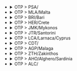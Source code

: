 
- <details><summary>OTP > PSA/</summary>

  |TOTAL_PRICE|STAY_DAYS|FROM>TO|DATE|PRICE|TO>FROM|DATE|PRICE|
  |---|---|---|---|---|---|---|---|
  |184.0|2|OTP > PSA/|2025-06-17|117.0|PSA/ > OTP|2025-06-19|67.0|
  |254.0|2|OTP > PSA/|2025-07-01|117.0|PSA/ > OTP|2025-07-03|137.0|
  |344.0|2|OTP > PSA/|2025-06-19|157.0|PSA/ > OTP|2025-06-21|187.0|
  |344.0|2|OTP > PSA/|2025-07-08|187.0|PSA/ > OTP|2025-07-10|157.0|
  |374.0|2|OTP > PSA/|2025-06-24|237.0|PSA/ > OTP|2025-06-26|137.0|
  |414.0|1|OTP > PSA/|2025-07-12|207.0|PSA/ > OTP|2025-07-13|207.0|
  |414.0|2|OTP > PSA/|2025-07-15|207.0|PSA/ > OTP|2025-07-17|207.0|
  |414.0|1|OTP > PSA/|2025-08-12|157.0|PSA/ > OTP|2025-08-13|257.0|
  |424.0|1|OTP > PSA/|2025-08-05|237.0|PSA/ > OTP|2025-08-06|187.0|
  |424.0|2|OTP > PSA/|2025-08-05|237.0|PSA/ > OTP|2025-08-07|187.0|
  |434.0|2|OTP > PSA/|2025-07-22|117.0|PSA/ > OTP|2025-07-24|317.0|
  |444.0|2|OTP > PSA/|2025-07-17|157.0|PSA/ > OTP|2025-07-19|287.0|
  |444.0|1|OTP > PSA/|2025-08-06|257.0|PSA/ > OTP|2025-08-07|187.0|
  |464.0|2|OTP > PSA/|2025-07-10|207.0|PSA/ > OTP|2025-07-12|257.0|
  |464.0|1|OTP > PSA/|2025-08-09|207.0|PSA/ > OTP|2025-08-10|257.0|
  |474.0|1|OTP > PSA/|2025-07-19|287.0|PSA/ > OTP|2025-07-20|187.0|
  |474.0|1|OTP > PSA/|2025-08-02|157.0|PSA/ > OTP|2025-08-03|317.0|
  |474.0|2|OTP > PSA/|2025-08-10|157.0|PSA/ > OTP|2025-08-12|317.0|
  |484.0|2|OTP > PSA/|2025-06-26|117.0|PSA/ > OTP|2025-06-28|367.0|
  |484.0|2|OTP > PSA/|2025-08-24|367.0|PSA/ > OTP|2025-08-26|117.0|
  |494.0|2|OTP > PSA/|2025-08-21|257.0|PSA/ > OTP|2025-08-23|237.0|
  |504.0|1|OTP > PSA/|2025-08-16|187.0|PSA/ > OTP|2025-08-17|317.0|
  |504.0|1|OTP > PSA/|2025-08-20|187.0|PSA/ > OTP|2025-08-21|317.0|
  |524.0|2|OTP > PSA/|2025-07-13|107.0|PSA/ > OTP|2025-07-15|417.0|
  |524.0|2|OTP > PSA/|2025-07-29|237.0|PSA/ > OTP|2025-07-31|287.0|
  |534.0|2|OTP > PSA/|2025-07-20|117.0|PSA/ > OTP|2025-07-22|417.0|
  |554.0|1|OTP > PSA/|2025-07-26|317.0|PSA/ > OTP|2025-07-27|237.0|
  |584.0|2|OTP > PSA/|2025-07-03|117.0|PSA/ > OTP|2025-07-05|467.0|
  |584.0|1|OTP > PSA/|2025-08-13|117.0|PSA/ > OTP|2025-08-14|467.0|

  </details>

- <details><summary>OTP > MLA/Malta</summary>

  |TOTAL_PRICE|STAY_DAYS|FROM>TO|DATE|PRICE|TO>FROM|DATE|PRICE|
  |---|---|---|---|---|---|---|---|
  |214.0|2|OTP > MLA/Malta|2025-05-26|77.0|MLA/Malta > OTP|2025-05-28|137.0|
  |224.0|2|OTP > MLA/Malta|2025-06-09|107.0|MLA/Malta > OTP|2025-06-11|117.0|
  |254.0|2|OTP > MLA/Malta|2025-05-19|117.0|MLA/Malta > OTP|2025-05-21|137.0|
  |294.0|2|OTP > MLA/Malta|2025-05-12|107.0|MLA/Malta > OTP|2025-05-14|187.0|
  |304.0|2|OTP > MLA/Malta|2025-06-02|117.0|MLA/Malta > OTP|2025-06-04|187.0|
  |324.0|2|OTP > MLA/Malta|2025-05-05|187.0|MLA/Malta > OTP|2025-05-07|137.0|
  |374.0|2|OTP > MLA/Malta|2025-06-16|187.0|MLA/Malta > OTP|2025-06-18|187.0|
  |394.0|2|OTP > MLA/Malta|2025-07-14|107.0|MLA/Malta > OTP|2025-07-16|287.0|
  |424.0|2|OTP > MLA/Malta|2025-05-14|137.0|MLA/Malta > OTP|2025-05-16|287.0|
  |444.0|2|OTP > MLA/Malta|2025-06-23|207.0|MLA/Malta > OTP|2025-06-25|237.0|
  |444.0|2|OTP > MLA/Malta|2025-06-30|207.0|MLA/Malta > OTP|2025-07-02|237.0|
  |444.0|2|OTP > MLA/Malta|2025-07-02|187.0|MLA/Malta > OTP|2025-07-04|257.0|
  |454.0|2|OTP > MLA/Malta|2025-05-28|137.0|MLA/Malta > OTP|2025-05-30|317.0|
  |474.0|2|OTP > MLA/Malta|2025-05-07|107.0|MLA/Malta > OTP|2025-05-09|367.0|
  |474.0|2|OTP > MLA/Malta|2025-06-18|157.0|MLA/Malta > OTP|2025-06-20|317.0|
  |494.0|2|OTP > MLA/Malta|2025-07-09|77.0|MLA/Malta > OTP|2025-07-11|417.0|
  |494.0|2|OTP > MLA/Malta|2025-07-21|207.0|MLA/Malta > OTP|2025-07-23|287.0|
  |504.0|2|OTP > MLA/Malta|2025-07-07|137.0|MLA/Malta > OTP|2025-07-09|367.0|
  |524.0|2|OTP > MLA/Malta|2025-05-21|157.0|MLA/Malta > OTP|2025-05-23|367.0|
  |544.0|2|OTP > MLA/Malta|2025-06-04|257.0|MLA/Malta > OTP|2025-06-06|287.0|
  |544.0|2|OTP > MLA/Malta|2025-07-16|77.0|MLA/Malta > OTP|2025-07-18|467.0|
  |574.0|2|OTP > MLA/Malta|2025-06-11|157.0|MLA/Malta > OTP|2025-06-13|417.0|
  |574.0|2|OTP > MLA/Malta|2025-07-28|257.0|MLA/Malta > OTP|2025-07-30|317.0|
  |574.0|1|OTP > MLA/Malta|2025-08-24|257.0|MLA/Malta > OTP|2025-08-25|317.0|

  </details>

- <details><summary>OTP > BRI/Bari</summary>

  |TOTAL_PRICE|STAY_DAYS|FROM>TO|DATE|PRICE|TO>FROM|DATE|PRICE|
  |---|---|---|---|---|---|---|---|
  |224.0|2|OTP > BRI/Bari|2025-05-13|107.0|BRI/Bari > OTP|2025-05-15|117.0|
  |234.0|2|OTP > BRI/Bari|2025-05-06|157.0|BRI/Bari > OTP|2025-05-08|77.0|
  |234.0|2|OTP > BRI/Bari|2025-06-03|117.0|BRI/Bari > OTP|2025-06-05|117.0|
  |236.0|1|OTP > BRI/Bari|2025-06-17|187.0|BRI/Bari > OTP|2025-06-18|49.0|
  |236.0|2|OTP > BRI/Bari|2025-06-17|187.0|BRI/Bari > OTP|2025-06-19|49.0|
  |244.0|1|OTP > BRI/Bari|2025-05-12|137.0|BRI/Bari > OTP|2025-05-13|107.0|
  |244.0|1|OTP > BRI/Bari|2025-05-13|107.0|BRI/Bari > OTP|2025-05-14|137.0|
  |244.0|2|OTP > BRI/Bari|2025-05-18|137.0|BRI/Bari > OTP|2025-05-20|107.0|
  |244.0|2|OTP > BRI/Bari|2025-05-27|107.0|BRI/Bari > OTP|2025-05-29|137.0|
  |254.0|1|OTP > BRI/Bari|2025-05-14|137.0|BRI/Bari > OTP|2025-05-15|117.0|
  |264.0|2|OTP > BRI/Bari|2025-05-08|187.0|BRI/Bari > OTP|2025-05-10|77.0|
  |274.0|1|OTP > BRI/Bari|2025-05-06|157.0|BRI/Bari > OTP|2025-05-07|117.0|
  |274.0|2|OTP > BRI/Bari|2025-05-12|137.0|BRI/Bari > OTP|2025-05-14|137.0|
  |274.0|2|OTP > BRI/Bari|2025-05-15|157.0|BRI/Bari > OTP|2025-05-17|117.0|
  |274.0|2|OTP > BRI/Bari|2025-05-20|137.0|BRI/Bari > OTP|2025-05-22|137.0|
  |284.0|1|OTP > BRI/Bari|2025-05-07|207.0|BRI/Bari > OTP|2025-05-08|77.0|
  |286.0|2|OTP > BRI/Bari|2025-06-16|237.0|BRI/Bari > OTP|2025-06-18|49.0|
  |294.0|2|OTP > BRI/Bari|2025-05-17|137.0|BRI/Bari > OTP|2025-05-19|157.0|
  |294.0|1|OTP > BRI/Bari|2025-05-18|137.0|BRI/Bari > OTP|2025-05-19|157.0|
  |294.0|1|OTP > BRI/Bari|2025-05-19|187.0|BRI/Bari > OTP|2025-05-20|107.0|
  |294.0|1|OTP > BRI/Bari|2025-05-20|137.0|BRI/Bari > OTP|2025-05-21|157.0|
  |294.0|1|OTP > BRI/Bari|2025-05-28|157.0|BRI/Bari > OTP|2025-05-29|137.0|
  |294.0|2|OTP > BRI/Bari|2025-06-09|137.0|BRI/Bari > OTP|2025-06-11|157.0|
  |294.0|1|OTP > BRI/Bari|2025-06-10|137.0|BRI/Bari > OTP|2025-06-11|157.0|
  |304.0|2|OTP > BRI/Bari|2025-05-10|117.0|BRI/Bari > OTP|2025-05-12|187.0|
  |304.0|1|OTP > BRI/Bari|2025-06-03|117.0|BRI/Bari > OTP|2025-06-04|187.0|
  |306.0|1|OTP > BRI/Bari|2025-06-18|257.0|BRI/Bari > OTP|2025-06-19|49.0|
  |314.0|2|OTP > BRI/Bari|2025-05-11|207.0|BRI/Bari > OTP|2025-05-13|107.0|
  |314.0|1|OTP > BRI/Bari|2025-05-23|207.0|BRI/Bari > OTP|2025-05-24|107.0|
  |314.0|1|OTP > BRI/Bari|2025-05-27|107.0|BRI/Bari > OTP|2025-05-28|207.0|
  |314.0|2|OTP > BRI/Bari|2025-06-01|207.0|BRI/Bari > OTP|2025-06-03|107.0|
  |314.0|2|OTP > BRI/Bari|2025-06-24|207.0|BRI/Bari > OTP|2025-06-26|107.0|
  |314.0|2|OTP > BRI/Bari|2025-07-07|107.0|BRI/Bari > OTP|2025-07-09|207.0|
  |314.0|1|OTP > BRI/Bari|2025-07-08|107.0|BRI/Bari > OTP|2025-07-09|207.0|
  |324.0|1|OTP > BRI/Bari|2025-05-26|187.0|BRI/Bari > OTP|2025-05-27|137.0|
  |324.0|1|OTP > BRI/Bari|2025-06-04|207.0|BRI/Bari > OTP|2025-06-05|117.0|
  |324.0|1|OTP > BRI/Bari|2025-06-24|207.0|BRI/Bari > OTP|2025-06-25|117.0|
  |344.0|2|OTP > BRI/Bari|2025-05-14|137.0|BRI/Bari > OTP|2025-05-16|207.0|
  |344.0|2|OTP > BRI/Bari|2025-05-19|187.0|BRI/Bari > OTP|2025-05-21|157.0|
  |344.0|2|OTP > BRI/Bari|2025-05-22|237.0|BRI/Bari > OTP|2025-05-24|107.0|
  |344.0|2|OTP > BRI/Bari|2025-05-24|157.0|BRI/Bari > OTP|2025-05-26|187.0|
  |344.0|2|OTP > BRI/Bari|2025-05-28|157.0|BRI/Bari > OTP|2025-05-30|187.0|
  |344.0|1|OTP > BRI/Bari|2025-05-29|157.0|BRI/Bari > OTP|2025-05-30|187.0|
  |344.0|2|OTP > BRI/Bari|2025-06-04|207.0|BRI/Bari > OTP|2025-06-06|137.0|
  |344.0|1|OTP > BRI/Bari|2025-06-16|237.0|BRI/Bari > OTP|2025-06-17|107.0|
  |344.0|1|OTP > BRI/Bari|2025-06-25|237.0|BRI/Bari > OTP|2025-06-26|107.0|
  |344.0|1|OTP > BRI/Bari|2025-07-07|107.0|BRI/Bari > OTP|2025-07-08|237.0|
  |364.0|1|OTP > BRI/Bari|2025-05-09|287.0|BRI/Bari > OTP|2025-05-10|77.0|
  |364.0|1|OTP > BRI/Bari|2025-05-15|157.0|BRI/Bari > OTP|2025-05-16|207.0|
  |364.0|2|OTP > BRI/Bari|2025-05-29|157.0|BRI/Bari > OTP|2025-05-31|207.0|
  |364.0|2|OTP > BRI/Bari|2025-07-08|107.0|BRI/Bari > OTP|2025-07-10|257.0|
  |364.0|1|OTP > BRI/Bari|2025-07-09|107.0|BRI/Bari > OTP|2025-07-10|257.0|
  |374.0|1|OTP > BRI/Bari|2025-05-16|257.0|BRI/Bari > OTP|2025-05-17|117.0|
  |374.0|1|OTP > BRI/Bari|2025-05-21|237.0|BRI/Bari > OTP|2025-05-22|137.0|
  |374.0|2|OTP > BRI/Bari|2025-06-05|257.0|BRI/Bari > OTP|2025-06-07|117.0|
  |374.0|2|OTP > BRI/Bari|2025-06-10|137.0|BRI/Bari > OTP|2025-06-12|237.0|
  |374.0|2|OTP > BRI/Bari|2025-07-01|117.0|BRI/Bari > OTP|2025-07-03|257.0|
  |394.0|1|OTP > BRI/Bari|2025-05-08|187.0|BRI/Bari > OTP|2025-05-09|207.0|
  |394.0|1|OTP > BRI/Bari|2025-05-11|207.0|BRI/Bari > OTP|2025-05-12|187.0|
  |394.0|2|OTP > BRI/Bari|2025-05-25|257.0|BRI/Bari > OTP|2025-05-27|137.0|
  |394.0|2|OTP > BRI/Bari|2025-05-26|187.0|BRI/Bari > OTP|2025-05-28|207.0|
  |394.0|1|OTP > BRI/Bari|2025-06-05|257.0|BRI/Bari > OTP|2025-06-06|137.0|
  |394.0|1|OTP > BRI/Bari|2025-06-09|137.0|BRI/Bari > OTP|2025-06-10|257.0|
  |394.0|2|OTP > BRI/Bari|2025-06-12|187.0|BRI/Bari > OTP|2025-06-14|207.0|
  |394.0|2|OTP > BRI/Bari|2025-06-15|287.0|BRI/Bari > OTP|2025-06-17|107.0|
  |394.0|2|OTP > BRI/Bari|2025-06-19|237.0|BRI/Bari > OTP|2025-06-21|157.0|
  |394.0|1|OTP > BRI/Bari|2025-06-23|287.0|BRI/Bari > OTP|2025-06-24|107.0|
  |394.0|2|OTP > BRI/Bari|2025-07-03|107.0|BRI/Bari > OTP|2025-07-05|287.0|
  |394.0|2|OTP > BRI/Bari|2025-07-06|157.0|BRI/Bari > OTP|2025-07-08|237.0|
  |394.0|1|OTP > BRI/Bari|2025-07-16|107.0|BRI/Bari > OTP|2025-07-17|287.0|
  |394.0|1|OTP > BRI/Bari|2025-07-30|107.0|BRI/Bari > OTP|2025-07-31|287.0|
  |394.0|2|OTP > BRI/Bari|2025-08-03|107.0|BRI/Bari > OTP|2025-08-05|287.0|
  |404.0|2|OTP > BRI/Bari|2025-05-05|287.0|BRI/Bari > OTP|2025-05-07|117.0|
  |404.0|1|OTP > BRI/Bari|2025-06-06|287.0|BRI/Bari > OTP|2025-06-07|117.0|
  |404.0|2|OTP > BRI/Bari|2025-06-23|287.0|BRI/Bari > OTP|2025-06-25|117.0|
  |404.0|1|OTP > BRI/Bari|2025-07-01|117.0|BRI/Bari > OTP|2025-07-02|287.0|
  |404.0|1|OTP > BRI/Bari|2025-07-20|117.0|BRI/Bari > OTP|2025-07-21|287.0|
  |404.0|2|OTP > BRI/Bari|2025-07-20|117.0|BRI/Bari > OTP|2025-07-22|287.0|
  |414.0|2|OTP > BRI/Bari|2025-05-07|207.0|BRI/Bari > OTP|2025-05-09|207.0|
  |414.0|1|OTP > BRI/Bari|2025-06-01|207.0|BRI/Bari > OTP|2025-06-02|207.0|
  |414.0|2|OTP > BRI/Bari|2025-06-21|257.0|BRI/Bari > OTP|2025-06-23|157.0|
  |414.0|1|OTP > BRI/Bari|2025-07-06|157.0|BRI/Bari > OTP|2025-07-07|257.0|
  |414.0|2|OTP > BRI/Bari|2025-07-10|157.0|BRI/Bari > OTP|2025-07-12|257.0|
  |424.0|1|OTP > BRI/Bari|2025-05-05|287.0|BRI/Bari > OTP|2025-05-06|137.0|
  |424.0|1|OTP > BRI/Bari|2025-05-17|137.0|BRI/Bari > OTP|2025-05-18|287.0|
  |424.0|1|OTP > BRI/Bari|2025-06-11|187.0|BRI/Bari > OTP|2025-06-12|237.0|
  |424.0|2|OTP > BRI/Bari|2025-06-11|187.0|BRI/Bari > OTP|2025-06-13|237.0|
  |424.0|1|OTP > BRI/Bari|2025-06-12|187.0|BRI/Bari > OTP|2025-06-13|237.0|
  |424.0|1|OTP > BRI/Bari|2025-07-13|107.0|BRI/Bari > OTP|2025-07-14|317.0|
  |424.0|2|OTP > BRI/Bari|2025-07-13|107.0|BRI/Bari > OTP|2025-07-15|317.0|
  |424.0|2|OTP > BRI/Bari|2025-07-22|107.0|BRI/Bari > OTP|2025-07-24|317.0|
  |424.0|1|OTP > BRI/Bari|2025-07-23|107.0|BRI/Bari > OTP|2025-07-24|317.0|
  |424.0|2|OTP > BRI/Bari|2025-07-27|107.0|BRI/Bari > OTP|2025-07-29|317.0|
  |424.0|1|OTP > BRI/Bari|2025-07-29|137.0|BRI/Bari > OTP|2025-07-30|287.0|
  |424.0|2|OTP > BRI/Bari|2025-07-29|137.0|BRI/Bari > OTP|2025-07-31|287.0|
  |424.0|1|OTP > BRI/Bari|2025-08-06|107.0|BRI/Bari > OTP|2025-08-07|317.0|
  |444.0|1|OTP > BRI/Bari|2025-05-25|257.0|BRI/Bari > OTP|2025-05-26|187.0|
  |444.0|2|OTP > BRI/Bari|2025-05-31|237.0|BRI/Bari > OTP|2025-06-02|207.0|
  |444.0|2|OTP > BRI/Bari|2025-06-14|257.0|BRI/Bari > OTP|2025-06-16|187.0|
  |444.0|1|OTP > BRI/Bari|2025-07-04|157.0|BRI/Bari > OTP|2025-07-05|287.0|
  |444.0|2|OTP > BRI/Bari|2025-07-05|187.0|BRI/Bari > OTP|2025-07-07|257.0|
  |444.0|1|OTP > BRI/Bari|2025-07-18|157.0|BRI/Bari > OTP|2025-07-19|287.0|
  |464.0|2|OTP > BRI/Bari|2025-06-28|207.0|BRI/Bari > OTP|2025-06-30|257.0|
  |464.0|2|OTP > BRI/Bari|2025-07-14|207.0|BRI/Bari > OTP|2025-07-16|257.0|
  |464.0|1|OTP > BRI/Bari|2025-07-15|207.0|BRI/Bari > OTP|2025-07-16|257.0|
  |474.0|1|OTP > BRI/Bari|2025-06-15|287.0|BRI/Bari > OTP|2025-06-16|187.0|
  |474.0|2|OTP > BRI/Bari|2025-06-22|367.0|BRI/Bari > OTP|2025-06-24|107.0|
  |474.0|2|OTP > BRI/Bari|2025-07-09|107.0|BRI/Bari > OTP|2025-07-11|367.0|
  |474.0|2|OTP > BRI/Bari|2025-07-16|107.0|BRI/Bari > OTP|2025-07-18|367.0|
  |474.0|2|OTP > BRI/Bari|2025-07-18|157.0|BRI/Bari > OTP|2025-07-20|317.0|
  |474.0|2|OTP > BRI/Bari|2025-07-19|187.0|BRI/Bari > OTP|2025-07-21|287.0|
  |474.0|2|OTP > BRI/Bari|2025-07-23|107.0|BRI/Bari > OTP|2025-07-25|367.0|
  |474.0|1|OTP > BRI/Bari|2025-07-27|107.0|BRI/Bari > OTP|2025-07-28|367.0|
  |474.0|2|OTP > BRI/Bari|2025-07-30|107.0|BRI/Bari > OTP|2025-08-01|367.0|
  |474.0|2|OTP > BRI/Bari|2025-08-06|107.0|BRI/Bari > OTP|2025-08-08|367.0|
  |474.0|1|OTP > BRI/Bari|2025-08-07|107.0|BRI/Bari > OTP|2025-08-08|367.0|
  |494.0|2|OTP > BRI/Bari|2025-05-21|237.0|BRI/Bari > OTP|2025-05-23|257.0|
  |494.0|1|OTP > BRI/Bari|2025-05-22|237.0|BRI/Bari > OTP|2025-05-23|257.0|
  |494.0|1|OTP > BRI/Bari|2025-05-30|287.0|BRI/Bari > OTP|2025-05-31|207.0|
  |494.0|2|OTP > BRI/Bari|2025-06-08|237.0|BRI/Bari > OTP|2025-06-10|257.0|
  |494.0|1|OTP > BRI/Bari|2025-06-30|287.0|BRI/Bari > OTP|2025-07-01|207.0|
  |494.0|1|OTP > BRI/Bari|2025-07-11|237.0|BRI/Bari > OTP|2025-07-12|257.0|
  |494.0|2|OTP > BRI/Bari|2025-07-15|207.0|BRI/Bari > OTP|2025-07-17|287.0|
  |494.0|1|OTP > BRI/Bari|2025-07-21|207.0|BRI/Bari > OTP|2025-07-22|287.0|
  |504.0|2|OTP > BRI/Bari|2025-07-12|187.0|BRI/Bari > OTP|2025-07-14|317.0|
  |504.0|1|OTP > BRI/Bari|2025-07-19|187.0|BRI/Bari > OTP|2025-07-20|317.0|
  |504.0|2|OTP > BRI/Bari|2025-08-05|187.0|BRI/Bari > OTP|2025-08-07|317.0|
  |514.0|1|OTP > BRI/Bari|2025-06-14|257.0|BRI/Bari > OTP|2025-06-15|257.0|
  |514.0|2|OTP > BRI/Bari|2025-06-26|257.0|BRI/Bari > OTP|2025-06-28|257.0|
  |514.0|1|OTP > BRI/Bari|2025-06-27|257.0|BRI/Bari > OTP|2025-06-28|257.0|
  |524.0|1|OTP > BRI/Bari|2025-05-24|157.0|BRI/Bari > OTP|2025-05-25|367.0|
  |524.0|1|OTP > BRI/Bari|2025-06-13|317.0|BRI/Bari > OTP|2025-06-14|207.0|
  |524.0|1|OTP > BRI/Bari|2025-06-19|237.0|BRI/Bari > OTP|2025-06-20|287.0|
  |524.0|1|OTP > BRI/Bari|2025-06-22|367.0|BRI/Bari > OTP|2025-06-23|157.0|
  |524.0|2|OTP > BRI/Bari|2025-06-25|237.0|BRI/Bari > OTP|2025-06-27|287.0|
  |524.0|2|OTP > BRI/Bari|2025-06-29|317.0|BRI/Bari > OTP|2025-07-01|207.0|
  |524.0|1|OTP > BRI/Bari|2025-07-10|157.0|BRI/Bari > OTP|2025-07-11|367.0|
  |524.0|1|OTP > BRI/Bari|2025-07-14|207.0|BRI/Bari > OTP|2025-07-15|317.0|
  |524.0|1|OTP > BRI/Bari|2025-07-22|107.0|BRI/Bari > OTP|2025-07-23|417.0|
  |524.0|1|OTP > BRI/Bari|2025-07-24|157.0|BRI/Bari > OTP|2025-07-25|367.0|
  |524.0|2|OTP > BRI/Bari|2025-07-28|237.0|BRI/Bari > OTP|2025-07-30|287.0|
  |524.0|2|OTP > BRI/Bari|2025-08-07|107.0|BRI/Bari > OTP|2025-08-09|417.0|
  |544.0|2|OTP > BRI/Bari|2025-05-16|257.0|BRI/Bari > OTP|2025-05-18|287.0|
  |544.0|2|OTP > BRI/Bari|2025-06-18|257.0|BRI/Bari > OTP|2025-06-20|287.0|
  |544.0|1|OTP > BRI/Bari|2025-06-21|257.0|BRI/Bari > OTP|2025-06-22|287.0|
  |544.0|1|OTP > BRI/Bari|2025-06-26|257.0|BRI/Bari > OTP|2025-06-27|287.0|
  |544.0|2|OTP > BRI/Bari|2025-07-17|257.0|BRI/Bari > OTP|2025-07-19|287.0|
  |544.0|2|OTP > BRI/Bari|2025-08-24|467.0|BRI/Bari > OTP|2025-08-26|77.0|
  |544.0|1|OTP > BRI/Bari|2025-08-25|467.0|BRI/Bari > OTP|2025-08-26|77.0|
  |554.0|1|OTP > BRI/Bari|2025-05-31|237.0|BRI/Bari > OTP|2025-06-01|317.0|
  |554.0|1|OTP > BRI/Bari|2025-07-12|187.0|BRI/Bari > OTP|2025-07-13|367.0|
  |554.0|1|OTP > BRI/Bari|2025-07-28|237.0|BRI/Bari > OTP|2025-07-29|317.0|
  |554.0|1|OTP > BRI/Bari|2025-07-31|187.0|BRI/Bari > OTP|2025-08-01|367.0|
  |554.0|1|OTP > BRI/Bari|2025-08-05|187.0|BRI/Bari > OTP|2025-08-06|367.0|
  |574.0|2|OTP > BRI/Bari|2025-05-23|207.0|BRI/Bari > OTP|2025-05-25|367.0|
  |574.0|2|OTP > BRI/Bari|2025-06-13|317.0|BRI/Bari > OTP|2025-06-15|257.0|
  |574.0|1|OTP > BRI/Bari|2025-06-29|317.0|BRI/Bari > OTP|2025-06-30|257.0|
  |574.0|2|OTP > BRI/Bari|2025-06-30|287.0|BRI/Bari > OTP|2025-07-02|287.0|
  |574.0|1|OTP > BRI/Bari|2025-07-03|107.0|BRI/Bari > OTP|2025-07-04|467.0|
  |574.0|2|OTP > BRI/Bari|2025-07-24|157.0|BRI/Bari > OTP|2025-07-26|417.0|
  |574.0|1|OTP > BRI/Bari|2025-08-12|207.0|BRI/Bari > OTP|2025-08-13|367.0|
  |574.0|2|OTP > BRI/Bari|2025-08-12|207.0|BRI/Bari > OTP|2025-08-14|367.0|
  |574.0|1|OTP > BRI/Bari|2025-08-13|207.0|BRI/Bari > OTP|2025-08-14|367.0|
  |584.0|1|OTP > BRI/Bari|2025-05-10|117.0|BRI/Bari > OTP|2025-05-11|467.0|

  </details>

- <details><summary>OTP > HER/Crete</summary>

  |TOTAL_PRICE|STAY_DAYS|FROM>TO|DATE|PRICE|TO>FROM|DATE|PRICE|
  |---|---|---|---|---|---|---|---|
  |304.0|1|OTP > HER/Crete|2025-06-24|187.0|HER/Crete > OTP|2025-06-25|117.0|
  |374.0|2|OTP > HER/Crete|2025-07-22|117.0|HER/Crete > OTP|2025-07-24|257.0|
  |394.0|2|OTP > HER/Crete|2025-06-24|187.0|HER/Crete > OTP|2025-06-26|207.0|
  |404.0|1|OTP > HER/Crete|2025-06-17|287.0|HER/Crete > OTP|2025-06-18|117.0|
  |404.0|2|OTP > HER/Crete|2025-06-17|287.0|HER/Crete > OTP|2025-06-19|117.0|
  |404.0|2|OTP > HER/Crete|2025-07-08|117.0|HER/Crete > OTP|2025-07-10|287.0|
  |434.0|2|OTP > HER/Crete|2025-07-01|117.0|HER/Crete > OTP|2025-07-03|317.0|
  |454.0|2|OTP > HER/Crete|2025-07-12|137.0|HER/Crete > OTP|2025-07-14|317.0|
  |484.0|1|OTP > HER/Crete|2025-07-15|117.0|HER/Crete > OTP|2025-07-16|367.0|
  |524.0|1|OTP > HER/Crete|2025-06-25|317.0|HER/Crete > OTP|2025-06-26|207.0|
  |524.0|2|OTP > HER/Crete|2025-07-31|237.0|HER/Crete > OTP|2025-08-02|287.0|
  |534.0|1|OTP > HER/Crete|2025-06-19|417.0|HER/Crete > OTP|2025-06-20|117.0|
  |534.0|2|OTP > HER/Crete|2025-06-19|417.0|HER/Crete > OTP|2025-06-21|117.0|
  |534.0|2|OTP > HER/Crete|2025-06-21|417.0|HER/Crete > OTP|2025-06-23|117.0|
  |554.0|2|OTP > HER/Crete|2025-07-17|187.0|HER/Crete > OTP|2025-07-19|367.0|
  |574.0|1|OTP > HER/Crete|2025-06-30|257.0|HER/Crete > OTP|2025-07-01|317.0|
  |574.0|2|OTP > HER/Crete|2025-07-29|287.0|HER/Crete > OTP|2025-07-31|287.0|
  |584.0|2|OTP > HER/Crete|2025-06-23|467.0|HER/Crete > OTP|2025-06-25|117.0|
  |584.0|1|OTP > HER/Crete|2025-07-22|117.0|HER/Crete > OTP|2025-07-23|467.0|

  </details>

- <details><summary>OTP > JMK/Mykonos</summary>

  |TOTAL_PRICE|STAY_DAYS|FROM>TO|DATE|PRICE|TO>FROM|DATE|PRICE|
  |---|---|---|---|---|---|---|---|
  |364.0|1|OTP > JMK/Mykonos|2025-07-03|287.0|JMK/Mykonos > OTP|2025-07-04|77.0|
  |464.0|1|OTP > JMK/Mykonos|2025-07-17|257.0|JMK/Mykonos > OTP|2025-07-18|207.0|
  |494.0|1|OTP > JMK/Mykonos|2025-06-26|417.0|JMK/Mykonos > OTP|2025-06-27|77.0|

  </details>

- <details><summary>OTP > JTR/Santorini</summary>

  |TOTAL_PRICE|STAY_DAYS|FROM>TO|DATE|PRICE|TO>FROM|DATE|PRICE|
  |---|---|---|---|---|---|---|---|
  |374.0|2|OTP > JTR/Santorini|2025-07-14|117.0|JTR/Santorini > OTP|2025-07-16|257.0|
  |394.0|1|OTP > JTR/Santorini|2025-06-22|317.0|JTR/Santorini > OTP|2025-06-23|77.0|
  |394.0|1|OTP > JTR/Santorini|2025-06-29|157.0|JTR/Santorini > OTP|2025-06-30|237.0|
  |394.0|2|OTP > JTR/Santorini|2025-07-21|137.0|JTR/Santorini > OTP|2025-07-23|257.0|
  |424.0|2|OTP > JTR/Santorini|2025-07-18|137.0|JTR/Santorini > OTP|2025-07-20|287.0|
  |424.0|1|OTP > JTR/Santorini|2025-07-20|137.0|JTR/Santorini > OTP|2025-07-21|287.0|
  |444.0|2|OTP > JTR/Santorini|2025-07-02|187.0|JTR/Santorini > OTP|2025-07-04|257.0|
  |454.0|1|OTP > JTR/Santorini|2025-07-13|137.0|JTR/Santorini > OTP|2025-07-14|317.0|
  |454.0|2|OTP > JTR/Santorini|2025-07-16|137.0|JTR/Santorini > OTP|2025-07-18|317.0|
  |474.0|2|OTP > JTR/Santorini|2025-07-07|157.0|JTR/Santorini > OTP|2025-07-09|317.0|
  |494.0|2|OTP > JTR/Santorini|2025-06-30|207.0|JTR/Santorini > OTP|2025-07-02|287.0|
  |494.0|2|OTP > JTR/Santorini|2025-07-23|207.0|JTR/Santorini > OTP|2025-07-25|287.0|
  |524.0|2|OTP > JTR/Santorini|2025-06-23|317.0|JTR/Santorini > OTP|2025-06-25|207.0|
  |524.0|2|OTP > JTR/Santorini|2025-07-30|237.0|JTR/Santorini > OTP|2025-08-01|287.0|
  |544.0|2|OTP > JTR/Santorini|2025-06-25|257.0|JTR/Santorini > OTP|2025-06-27|287.0|
  |554.0|1|OTP > JTR/Santorini|2025-07-06|187.0|JTR/Santorini > OTP|2025-07-07|367.0|
  |574.0|2|OTP > JTR/Santorini|2025-07-04|207.0|JTR/Santorini > OTP|2025-07-06|367.0|
  |574.0|1|OTP > JTR/Santorini|2025-08-10|257.0|JTR/Santorini > OTP|2025-08-11|317.0|

  </details>

- <details><summary>OTP > LCA/Larnaca/Cyprus</summary>

  |TOTAL_PRICE|STAY_DAYS|FROM>TO|DATE|PRICE|TO>FROM|DATE|PRICE|
  |---|---|---|---|---|---|---|---|
  |424.0|1|OTP > LCA/Larnaca/Cyprus|2025-05-07|237.0|LCA/Larnaca/Cyprus > OTP|2025-05-08|187.0|
  |424.0|2|OTP > LCA/Larnaca/Cyprus|2025-05-07|237.0|LCA/Larnaca/Cyprus > OTP|2025-05-09|187.0|
  |424.0|1|OTP > LCA/Larnaca/Cyprus|2025-05-08|237.0|LCA/Larnaca/Cyprus > OTP|2025-05-09|187.0|
  |444.0|2|OTP > LCA/Larnaca/Cyprus|2025-05-12|207.0|LCA/Larnaca/Cyprus > OTP|2025-05-14|237.0|
  |464.0|1|OTP > LCA/Larnaca/Cyprus|2025-05-14|257.0|LCA/Larnaca/Cyprus > OTP|2025-05-15|207.0|
  |474.0|2|OTP > LCA/Larnaca/Cyprus|2025-06-02|187.0|LCA/Larnaca/Cyprus > OTP|2025-06-04|287.0|
  |514.0|2|OTP > LCA/Larnaca/Cyprus|2025-05-26|257.0|LCA/Larnaca/Cyprus > OTP|2025-05-28|257.0|
  |524.0|1|OTP > LCA/Larnaca/Cyprus|2025-06-12|287.0|LCA/Larnaca/Cyprus > OTP|2025-06-13|237.0|
  |544.0|2|OTP > LCA/Larnaca/Cyprus|2025-05-28|287.0|LCA/Larnaca/Cyprus > OTP|2025-05-30|257.0|
  |554.0|2|OTP > LCA/Larnaca/Cyprus|2025-06-11|317.0|LCA/Larnaca/Cyprus > OTP|2025-06-13|237.0|
  |574.0|2|OTP > LCA/Larnaca/Cyprus|2025-05-14|257.0|LCA/Larnaca/Cyprus > OTP|2025-05-16|317.0|
  |574.0|1|OTP > LCA/Larnaca/Cyprus|2025-05-15|257.0|LCA/Larnaca/Cyprus > OTP|2025-05-16|317.0|
  |574.0|1|OTP > LCA/Larnaca/Cyprus|2025-05-28|287.0|LCA/Larnaca/Cyprus > OTP|2025-05-29|287.0|
  |574.0|1|OTP > LCA/Larnaca/Cyprus|2025-05-29|317.0|LCA/Larnaca/Cyprus > OTP|2025-05-30|257.0|
  |574.0|1|OTP > LCA/Larnaca/Cyprus|2025-06-01|207.0|LCA/Larnaca/Cyprus > OTP|2025-06-02|367.0|
  |574.0|2|OTP > LCA/Larnaca/Cyprus|2025-06-16|287.0|LCA/Larnaca/Cyprus > OTP|2025-06-18|287.0|
  |574.0|1|OTP > LCA/Larnaca/Cyprus|2025-06-18|287.0|LCA/Larnaca/Cyprus > OTP|2025-06-19|287.0|

  </details>

- <details><summary>OTP > CDT/</summary>

  |TOTAL_PRICE|STAY_DAYS|FROM>TO|DATE|PRICE|TO>FROM|DATE|PRICE|
  |---|---|---|---|---|---|---|---|
  |444.0|2|OTP > CDT/|2025-05-07|237.0|CDT/ > OTP|2025-05-09|207.0|
  |464.0|2|OTP > CDT/|2025-05-21|207.0|CDT/ > OTP|2025-05-23|257.0|
  |474.0|2|OTP > CDT/|2025-05-14|237.0|CDT/ > OTP|2025-05-16|237.0|
  |474.0|2|OTP > CDT/|2025-05-19|287.0|CDT/ > OTP|2025-05-21|187.0|
  |524.0|2|OTP > CDT/|2025-06-04|207.0|CDT/ > OTP|2025-06-06|317.0|
  |544.0|2|OTP > CDT/|2025-05-26|257.0|CDT/ > OTP|2025-05-28|287.0|
  |554.0|2|OTP > CDT/|2025-05-12|367.0|CDT/ > OTP|2025-05-14|187.0|
  |574.0|2|OTP > CDT/|2025-06-02|317.0|CDT/ > OTP|2025-06-04|257.0|

  </details>

- <details><summary>OTP > AGP/Malaga</summary>

  |TOTAL_PRICE|STAY_DAYS|FROM>TO|DATE|PRICE|TO>FROM|DATE|PRICE|
  |---|---|---|---|---|---|---|---|
  |464.0|2|OTP > AGP/Malaga|2025-05-19|207.0|AGP/Malaga > OTP|2025-05-21|257.0|
  |474.0|1|OTP > AGP/Malaga|2025-05-12|237.0|AGP/Malaga > OTP|2025-05-13|237.0|
  |514.0|1|OTP > AGP/Malaga|2025-05-20|257.0|AGP/Malaga > OTP|2025-05-21|257.0|
  |524.0|1|OTP > AGP/Malaga|2025-05-11|287.0|AGP/Malaga > OTP|2025-05-12|237.0|
  |524.0|2|OTP > AGP/Malaga|2025-05-11|287.0|AGP/Malaga > OTP|2025-05-13|237.0|
  |524.0|2|OTP > AGP/Malaga|2025-05-12|237.0|AGP/Malaga > OTP|2025-05-14|287.0|
  |524.0|1|OTP > AGP/Malaga|2025-05-13|237.0|AGP/Malaga > OTP|2025-05-14|287.0|
  |524.0|1|OTP > AGP/Malaga|2025-05-19|207.0|AGP/Malaga > OTP|2025-05-20|317.0|
  |544.0|2|OTP > AGP/Malaga|2025-05-06|257.0|AGP/Malaga > OTP|2025-05-08|287.0|
  |544.0|1|OTP > AGP/Malaga|2025-05-07|257.0|AGP/Malaga > OTP|2025-05-08|287.0|
  |544.0|2|OTP > AGP/Malaga|2025-05-20|257.0|AGP/Malaga > OTP|2025-05-22|287.0|
  |544.0|1|OTP > AGP/Malaga|2025-05-21|257.0|AGP/Malaga > OTP|2025-05-22|287.0|
  |554.0|2|OTP > AGP/Malaga|2025-05-10|317.0|AGP/Malaga > OTP|2025-05-12|237.0|
  |574.0|1|OTP > AGP/Malaga|2025-05-06|257.0|AGP/Malaga > OTP|2025-05-07|317.0|
  |574.0|2|OTP > AGP/Malaga|2025-05-07|257.0|AGP/Malaga > OTP|2025-05-09|317.0|
  |574.0|2|OTP > AGP/Malaga|2025-05-18|257.0|AGP/Malaga > OTP|2025-05-20|317.0|
  |574.0|2|OTP > AGP/Malaga|2025-05-21|257.0|AGP/Malaga > OTP|2025-05-23|317.0|
  |574.0|1|OTP > AGP/Malaga|2025-05-25|287.0|AGP/Malaga > OTP|2025-05-26|287.0|
  |574.0|2|OTP > AGP/Malaga|2025-06-02|257.0|AGP/Malaga > OTP|2025-06-04|317.0|

  </details>

- <details><summary>OTP > ZTH/Zakinthos</summary>

  |TOTAL_PRICE|STAY_DAYS|FROM>TO|DATE|PRICE|TO>FROM|DATE|PRICE|
  |---|---|---|---|---|---|---|---|
  |494.0|1|OTP > ZTH/Zakinthos|2025-07-02|207.0|ZTH/Zakinthos > OTP|2025-07-03|287.0|
  |524.0|1|OTP > ZTH/Zakinthos|2025-07-01|237.0|ZTH/Zakinthos > OTP|2025-07-02|287.0|
  |524.0|2|OTP > ZTH/Zakinthos|2025-07-01|237.0|ZTH/Zakinthos > OTP|2025-07-03|287.0|
  |534.0|2|OTP > ZTH/Zakinthos|2025-06-19|417.0|ZTH/Zakinthos > OTP|2025-06-21|117.0|
  |554.0|1|OTP > ZTH/Zakinthos|2025-07-16|137.0|ZTH/Zakinthos > OTP|2025-07-17|417.0|
  |584.0|2|OTP > ZTH/Zakinthos|2025-06-17|467.0|ZTH/Zakinthos > OTP|2025-06-19|117.0|

  </details>

- <details><summary>OTP > AHO/Alghero/Sardinia</summary>

  |TOTAL_PRICE|STAY_DAYS|FROM>TO|DATE|PRICE|TO>FROM|DATE|PRICE|
  |---|---|---|---|---|---|---|---|
  |524.0|2|OTP > AHO/Alghero/Sardinia|2025-06-18|417.0|AHO/Alghero/Sardinia > OTP|2025-06-20|107.0|

  </details>

- <details><summary>OTP > ALC/</summary>

  |TOTAL_PRICE|STAY_DAYS|FROM>TO|DATE|PRICE|TO>FROM|DATE|PRICE|
  |---|---|---|---|---|---|---|---|
  |544.0|2|OTP > ALC/|2025-05-08|287.0|ALC/ > OTP|2025-05-10|257.0|
  |554.0|1|OTP > ALC/|2025-05-21|317.0|ALC/ > OTP|2025-05-22|237.0|

  </details>
